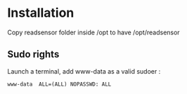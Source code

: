 # Installation
Copy readsensor folder inside /opt to have /opt/readsensor

## Sudo rights
Launch a terminal, add www-data as a valid sudoer :

```
www-data  ALL=(ALL) NOPASSWD: ALL
```

